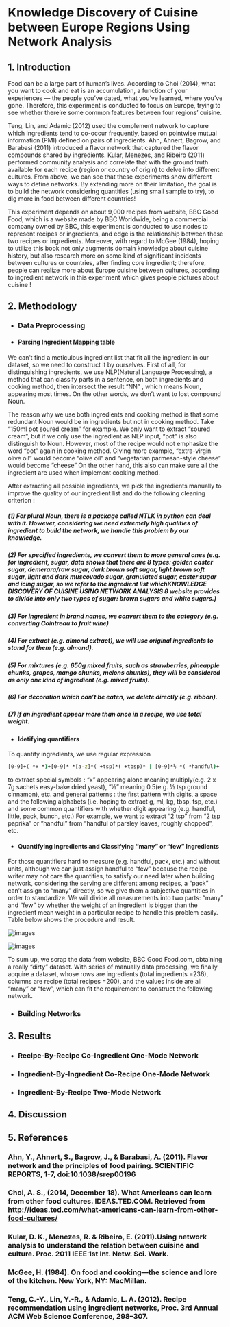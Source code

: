 # Knowledge Discovery of Cuisine between Europe Regions Using Network Analysis

## 1. Introduction
Food can be a large part of human’s lives. According to Choi (2014), what you want to cook and eat is an accumulation, a function of your experiences — the people you’ve dated, what you’ve learned, where you’ve gone. Therefore, this experiment is conducted to focus on Europe, trying to see whether there’re some common features between four regions’ cuisine.

Teng, Lin, and Adamic (2012) used the complement network to capture which ingredients tend to co-occur frequently, based on pointwise mutual information (PMI) defined on pairs of ingredients. Ahn, Ahnert, Bagrow, and Barabasi (2011) introduced a flavor network that captured the flavor compounds shared by ingredients. Kular, Menezes, and Ribeiro (2011) performed community analysis and correlate that with the ground truth available for each recipe (region or country of origin) to delve into different cultures. From above, we can see that these experiments show different ways to define networks. By extending more on their limitation, the goal is to build the network considering quantities (using small sample to try), to dig more in food between different countries!

This experiment depends on about 9,000 recipes from website, BBC Good Food, which is a website made by BBC Worldwide, being a commercial company owned by BBC, this experiment is conducted to use nodes to represent recipes or ingredients, and edge is the relationship between these two recipes or ingredients. Moreover, with regard to McGee (1984), hoping to utilize this book not only augments domain knowledge about cuisine history, but also research more on some kind of significant incidents between cultures or countries, after finding core ingredient; therefore, people can realize more about Europe cuisine between cultures, according to ingredient network in this experiment which gives people pictures about cuisine !

## 2. Methodology
- ### Data Preprocessing
- #### Parsing Ingredient Mapping table
We can’t find a meticulous ingredient list that fit all the ingredient in our dataset, so we need to construct it by ourselves. First of all, for distinguishing ingredients, we use NLP(Natural Language Processing), a method that can classify parts in a sentence, on both ingredients and cooking method, then intersect the result “NN” , which means Noun, appearing most times. On the other words, we don’t want to lost compound Noun. 

The reason why we use both ingredients and cooking method is that some redundant Noun would be in ingredients but not in cooking method. Take “150ml pot soured cream” for example. We only want to extract “soured cream”, but if we only use the ingredient as NLP input, “pot” is also distinguish to Noun. However, most of the recipe would not emphasize the word “pot” again in cooking method. Giving more example, “extra-virgin olive oil” would become “olive oil” and “vegetarian parmesan-style cheese” would become “cheese” On the other hand, this also can make sure all the ingredient are used when implement cooking method.

After extracting all possible ingredients, we pick the ingredients manually to improve the quality of our ingredient list and do the following cleaning criterion :
##### (1) For plural Noun, there is a package called NTLK in python can deal with it. However, considering we need extremely high qualities of ingredient to build the network, we handle this problem by our knowledge.
##### (2) For specified ingredients, we convert them to more general ones (e.g. for ingredient, sugar, data shows that there are 8 types: golden caster sugar, demerara/raw sugar, dark brown soft sugar, light brown soft sugar, light and dark muscovado sugar, granulated sugar, caster sugar and icing sugar, so we refer to the ingredient list whichKNOWLEDGE DISCOVERY OF CUISINE USING NETWORK ANALYSIS 8 website provides to divide into only two types of sugar: brown sugars and white sugars.)
##### (3) For ingredient in brand names, we convert them to the category (e.g. converting Cointreau to fruit wine)
##### (4) For extract (e.g. almond extract), we will use original ingredients to stand for them (e.g. almond).
##### (5) For mixtures (e.g. 650g mixed fruits, such as strawberries, pineapple chunks, grapes, mango chunks, melons chunks), they will be considered as only one kind of ingredient (e.g. mixed fruits).
##### (6) For decoration which can’t be eaten, we delete directly (e.g. ribbon).
##### (7) If an ingredient appear more than once in a recipe, we use total weight.

- #### Idetifying quantifiers
To quantify ingredients, we use regular expression 

```cmd
[0-9]+( *x *)+[0-9]* *[a-z]*( +tsp)*( +tbsp)* | [0-9]*½ *( *handful)+ | [0-9]*½ *( *bunch)+ | [0-9]*½ *( *little)+ | [0-9]*½ *( *pack)+ | [0-9]*½ +[a-z]*( +tsp)*( +tbsp)* | [0-9]+[a-z]*( +tsp)*( +tbsp)*
```
to extract special symbols : “x” appearing alone meaning multiply(e.g. 2 x 7g sachets easy-bake dried yeast), “½” meaning 0.5(e.g. ½ tsp ground cinnamon), etc. and general patterns : the first pattern with digits, a space and the following alphabets (i.e. hoping to extract g, ml, kg, tbsp, tsp, etc.) and some common quantifiers with whether digit appearing (e.g. handful, little, pack, bunch, etc.) For example, we want to extract “2 tsp” from “2 tsp paprika” or “handful” from “handful of parsley leaves, roughly chopped”, etc.

- #### Quantifying Ingredients and Classifying “many” or “few” Ingredients
For those quantifiers hard to measure (e.g. handful, pack, etc.) and without units, although we can just assign handful to “few” because the recipe writer may not care the quantities, to satisfy our need later when building network, considering the serving are different among recipes, a “pack” can’t assign to “many” directly, so we give them a subjective quantities in order to standardize.  We will divide all measurements into two parts: “many” and “few” by whether the weight of an ingredient is bigger than the ingredient mean weight in a particular recipe to handle this problem easily. Table below shows the procedure and result. 

![images](https://github.com/mayritaspring/Recipe-Mining/tree/master/Social%20Network%20Analysis/figures/table1.jpg)

![images](https://github.com/mayritaspring/Recipe-Mining/blob/master/Supervised%20Learning/figures/table1.jpg)


To sum up, we scrap the data from website, BBC Good Food.com, obtaining a really “dirty” dataset. With series of manually data processing, we finally acquire a dataset, whose rows are ingredients (total ingredients =236), columns are recipe (total recipes =200), and the values inside are all “many” or “few”, which can fit the requirement to construct the following network.


- ### Building Networks


## 3. Results
- ### Recipe-By-Recipe Co-Ingredient One-Mode Network

- ### Ingredient-By-Ingredient Co-Recipe One-Mode Network

- ### Ingredient-By-Recipe Two-Mode Network


## 4. Discussion


## 5. References
### Ahn, Y., Ahnert, S., Bagrow, J., & Barabasi, A. (2011). Flavor network and the principles of food pairing. SCIENTIFIC REPORTS, 1-7, doi:10.1038/srep00196
### Choi, A. S., (2014, December 18). What Americans can learn from other food cultures. IDEAS.TED.COM. Retrieved from http://ideas.ted.com/what-americans-can-learn-from-other-food-cultures/
### Kular, D. K., Menezes, R. & Ribeiro, E. (2011).Using network analysis to understand the relation between cuisine and culture. Proc. 2011 IEEE 1st Int. Netw. Sci. Work.
### McGee, H. (1984). On food and cooking—the science and lore of the kitchen. New York, NY: MacMillan.
### Teng, C.-Y., Lin, Y.-R., & Adamic, L. A. (2012). Recipe recommendation using ingredient networks, Proc. 3rd Annual ACM Web Science Conference, 298–307.






